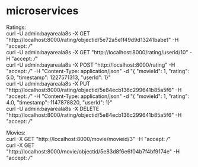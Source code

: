 # microservices

Ratings: <br />
curl -U admin:bayareala8s -X GET "http://localhost:8000/rating/objectid/5e72a5e1f49d9d13241babe1" -H "accept: */*" <br />
curl -U admin:bayareala8s -X GET "http://localhost:8000/rating/userid/10" -H "accept: */*" <br />
curl -U admin:bayareala8s -X POST "http://localhost:8000/rating" -H "accept: */*" -H "Content-Type: application/json" -d "{ \"movieId\": 1, \"rating\": 5.0, \"timestamp\": 1227571313, \"userId\": 1}" <br />
curl -U admin:bayareala8s -X PUT "http://localhost:8000/rating/objectid/5e84ecb136c299641b85a5f6" -H "accept: */*" -H "Content-Type: application/json" -d "{ \"movieId\": 1, \"rating\": 4.0, \"timestamp\": 1147878820, \"userId\": 1}" <br />
curl -U admin:bayareala8s -X DELETE "http://localhost:8000/rating/objectid/5e84ecb136c299641b85a5f6" -H "accept: */*" <br />

Movies: <br />
curl -X GET "http://localhost:8000/movie/movieid/3" -H "accept: */*" <br />
curl -X GET "http://localhost:8000/movie/objectid/5e83d8f6e6f04b7f4bf9174e" -H "accept: */*" <br />
